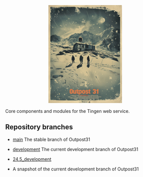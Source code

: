 <div align="center">

  ![logo](./.github/images/logos/Outpost32_logo.png)

</div>




Core components and modules for the Tingen web service.

## Repository branches

* [main](https://github.com/spectrum-health-systems/Outpost31_development/tree/main)
  The stable branch of Outpost31

* [development](https://github.com/spectrum-health-systems/Outpost31_development/tree/development)
  The current development branch of Outpost31

* [24.5_development](https://github.com/spectrum-health-systems/Outpost31_development/tree/24.5_development)
* A snapshot of the current development branch of Outpost31

